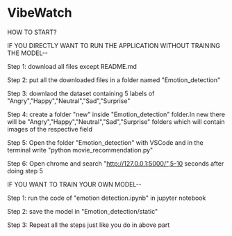 # VibeWatch


HOW TO START?

IF YOU DIRECTLY WANT TO RUN THE APPLICATION WITHOUT TRAINING THE MODEL--

Step 1: download all files except README.md

Step 2: put all the downloaded files in a folder named "Emotion_detection"

Step 3: downlaod the dataset containing 5 labels of "Angry","Happy","Neutral","Sad","Surprise"

Step 4: create a folder "new" inside "Emotion_detection" folder.In new there will be "Angry","Happy","Neutral","Sad","Surprise"   folders which will contain images of the respective field

Step 5: Open the folder "Emotion_detection" with VSCode and in the terminal write "python movie_recommendation.py"

Step 6: Open chrome and search "http://127.0.0.1:5000/",5-10 seconds after doing step 5



IF YOU WANT TO TRAIN YOUR OWN MODEL--

Step 1: run the code of "emotion detection.ipynb" in jupyter notebook

Step 2: save the model in "Emotion_detection/static"

Step 3: Repeat all the steps just like you do in above part
